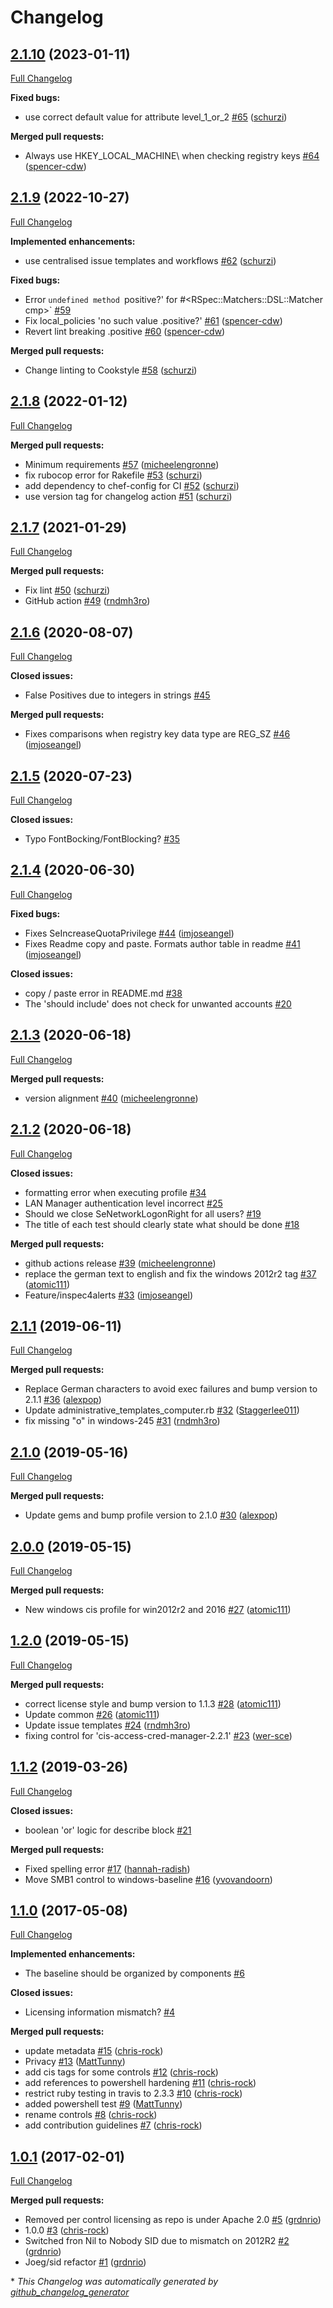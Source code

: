 # Changelog

## [2.1.10](https://github.com/dev-sec/windows-baseline/tree/2.1.10) (2023-01-11)

[Full Changelog](https://github.com/dev-sec/windows-baseline/compare/2.1.9...2.1.10)

**Fixed bugs:**

- use correct default value for attribute level\_1\_or\_2 [\#65](https://github.com/dev-sec/windows-baseline/pull/65) ([schurzi](https://github.com/schurzi))

**Merged pull requests:**

- Always use HKEY\_LOCAL\_MACHINE\ when checking registry keys [\#64](https://github.com/dev-sec/windows-baseline/pull/64) ([spencer-cdw](https://github.com/spencer-cdw))

## [2.1.9](https://github.com/dev-sec/windows-baseline/tree/2.1.9) (2022-10-27)

[Full Changelog](https://github.com/dev-sec/windows-baseline/compare/2.1.8...2.1.9)

**Implemented enhancements:**

- use centralised issue templates and workflows [\#62](https://github.com/dev-sec/windows-baseline/pull/62) ([schurzi](https://github.com/schurzi))

**Fixed bugs:**

- Error `undefined method `positive?' for #<RSpec::Matchers::DSL::Matcher cmp>` [\#59](https://github.com/dev-sec/windows-baseline/issues/59)
- Fix local\_policies 'no such value .positive?' [\#61](https://github.com/dev-sec/windows-baseline/pull/61) ([spencer-cdw](https://github.com/spencer-cdw))
- Revert lint breaking .positive [\#60](https://github.com/dev-sec/windows-baseline/pull/60) ([spencer-cdw](https://github.com/spencer-cdw))

**Merged pull requests:**

- Change linting to Cookstyle [\#58](https://github.com/dev-sec/windows-baseline/pull/58) ([schurzi](https://github.com/schurzi))

## [2.1.8](https://github.com/dev-sec/windows-baseline/tree/2.1.8) (2022-01-12)

[Full Changelog](https://github.com/dev-sec/windows-baseline/compare/2.1.7...2.1.8)

**Merged pull requests:**

- Minimum requirements [\#57](https://github.com/dev-sec/windows-baseline/pull/57) ([micheelengronne](https://github.com/micheelengronne))
- fix rubocop error for Rakefile [\#53](https://github.com/dev-sec/windows-baseline/pull/53) ([schurzi](https://github.com/schurzi))
- add dependency to chef-config for CI [\#52](https://github.com/dev-sec/windows-baseline/pull/52) ([schurzi](https://github.com/schurzi))
- use version tag for changelog action [\#51](https://github.com/dev-sec/windows-baseline/pull/51) ([schurzi](https://github.com/schurzi))

## [2.1.7](https://github.com/dev-sec/windows-baseline/tree/2.1.7) (2021-01-29)

[Full Changelog](https://github.com/dev-sec/windows-baseline/compare/2.1.6...2.1.7)

**Merged pull requests:**

- Fix lint [\#50](https://github.com/dev-sec/windows-baseline/pull/50) ([schurzi](https://github.com/schurzi))
- GitHub action [\#49](https://github.com/dev-sec/windows-baseline/pull/49) ([rndmh3ro](https://github.com/rndmh3ro))

## [2.1.6](https://github.com/dev-sec/windows-baseline/tree/2.1.6) (2020-08-07)

[Full Changelog](https://github.com/dev-sec/windows-baseline/compare/2.1.5...2.1.6)

**Closed issues:**

- False Positives due to integers in strings [\#45](https://github.com/dev-sec/windows-baseline/issues/45)

**Merged pull requests:**

- Fixes comparisons when registry key data type are REG\_SZ [\#46](https://github.com/dev-sec/windows-baseline/pull/46) ([imjoseangel](https://github.com/imjoseangel))

## [2.1.5](https://github.com/dev-sec/windows-baseline/tree/2.1.5) (2020-07-23)

[Full Changelog](https://github.com/dev-sec/windows-baseline/compare/2.1.4...2.1.5)

**Closed issues:**

- Typo FontBocking/FontBlocking? [\#35](https://github.com/dev-sec/windows-baseline/issues/35)

## [2.1.4](https://github.com/dev-sec/windows-baseline/tree/2.1.4) (2020-06-30)

[Full Changelog](https://github.com/dev-sec/windows-baseline/compare/2.1.3...2.1.4)

**Fixed bugs:**

- Fixes SeIncreaseQuotaPrivilege [\#44](https://github.com/dev-sec/windows-baseline/pull/44) ([imjoseangel](https://github.com/imjoseangel))
- Fixes Readme copy and paste. Formats author table in readme [\#41](https://github.com/dev-sec/windows-baseline/pull/41) ([imjoseangel](https://github.com/imjoseangel))

**Closed issues:**

- copy / paste error in README.md [\#38](https://github.com/dev-sec/windows-baseline/issues/38)
- The 'should include' does not check for unwanted accounts [\#20](https://github.com/dev-sec/windows-baseline/issues/20)

## [2.1.3](https://github.com/dev-sec/windows-baseline/tree/2.1.3) (2020-06-18)

[Full Changelog](https://github.com/dev-sec/windows-baseline/compare/2.1.2...2.1.3)

**Merged pull requests:**

- version alignment [\#40](https://github.com/dev-sec/windows-baseline/pull/40) ([micheelengronne](https://github.com/micheelengronne))

## [2.1.2](https://github.com/dev-sec/windows-baseline/tree/2.1.2) (2020-06-18)

[Full Changelog](https://github.com/dev-sec/windows-baseline/compare/2.1.1...2.1.2)

**Closed issues:**

- formatting error when executing profile [\#34](https://github.com/dev-sec/windows-baseline/issues/34)
- LAN Manager authentication level incorrect [\#25](https://github.com/dev-sec/windows-baseline/issues/25)
- Should we close SeNetworkLogonRight for all users? [\#19](https://github.com/dev-sec/windows-baseline/issues/19)
- The title of each test should clearly state what should be done [\#18](https://github.com/dev-sec/windows-baseline/issues/18)

**Merged pull requests:**

- github actions release [\#39](https://github.com/dev-sec/windows-baseline/pull/39) ([micheelengronne](https://github.com/micheelengronne))
- replace the german text to english and fix the windows 2012r2 tag [\#37](https://github.com/dev-sec/windows-baseline/pull/37) ([atomic111](https://github.com/atomic111))
- Feature/inspec4alerts [\#33](https://github.com/dev-sec/windows-baseline/pull/33) ([imjoseangel](https://github.com/imjoseangel))

## [2.1.1](https://github.com/dev-sec/windows-baseline/tree/2.1.1) (2019-06-11)

[Full Changelog](https://github.com/dev-sec/windows-baseline/compare/2.1.0...2.1.1)

**Merged pull requests:**

- Replace German characters to avoid exec failures and bump version to 2.1.1 [\#36](https://github.com/dev-sec/windows-baseline/pull/36) ([alexpop](https://github.com/alexpop))
- Update administrative\_templates\_computer.rb [\#32](https://github.com/dev-sec/windows-baseline/pull/32) ([Staggerlee011](https://github.com/Staggerlee011))
- fix missing "o" in windows-245 [\#31](https://github.com/dev-sec/windows-baseline/pull/31) ([rndmh3ro](https://github.com/rndmh3ro))

## [2.1.0](https://github.com/dev-sec/windows-baseline/tree/2.1.0) (2019-05-16)

[Full Changelog](https://github.com/dev-sec/windows-baseline/compare/2.0.0...2.1.0)

**Merged pull requests:**

- Update gems and bump profile version to 2.1.0 [\#30](https://github.com/dev-sec/windows-baseline/pull/30) ([alexpop](https://github.com/alexpop))

## [2.0.0](https://github.com/dev-sec/windows-baseline/tree/2.0.0) (2019-05-15)

[Full Changelog](https://github.com/dev-sec/windows-baseline/compare/1.2.0...2.0.0)

**Merged pull requests:**

- New windows cis profile for win2012r2 and 2016 [\#27](https://github.com/dev-sec/windows-baseline/pull/27) ([atomic111](https://github.com/atomic111))

## [1.2.0](https://github.com/dev-sec/windows-baseline/tree/1.2.0) (2019-05-15)

[Full Changelog](https://github.com/dev-sec/windows-baseline/compare/1.1.2...1.2.0)

**Merged pull requests:**

- correct license style and bump version to 1.1.3 [\#28](https://github.com/dev-sec/windows-baseline/pull/28) ([atomic111](https://github.com/atomic111))
- Update common [\#26](https://github.com/dev-sec/windows-baseline/pull/26) ([atomic111](https://github.com/atomic111))
- Update issue templates [\#24](https://github.com/dev-sec/windows-baseline/pull/24) ([rndmh3ro](https://github.com/rndmh3ro))
- fixing control for 'cis-access-cred-manager-2.2.1' [\#23](https://github.com/dev-sec/windows-baseline/pull/23) ([wer-sce](https://github.com/wer-sce))

## [1.1.2](https://github.com/dev-sec/windows-baseline/tree/1.1.2) (2019-03-26)

[Full Changelog](https://github.com/dev-sec/windows-baseline/compare/1.1.0...1.1.2)

**Closed issues:**

- boolean 'or' logic for describe block [\#21](https://github.com/dev-sec/windows-baseline/issues/21)

**Merged pull requests:**

- Fixed spelling error [\#17](https://github.com/dev-sec/windows-baseline/pull/17) ([hannah-radish](https://github.com/hannah-radish))
- Move SMB1 control to windows-baseline [\#16](https://github.com/dev-sec/windows-baseline/pull/16) ([yvovandoorn](https://github.com/yvovandoorn))

## [1.1.0](https://github.com/dev-sec/windows-baseline/tree/1.1.0) (2017-05-08)

[Full Changelog](https://github.com/dev-sec/windows-baseline/compare/1.0.1...1.1.0)

**Implemented enhancements:**

- The baseline should be organized by components [\#6](https://github.com/dev-sec/windows-baseline/issues/6)

**Closed issues:**

- Licensing information mismatch? [\#4](https://github.com/dev-sec/windows-baseline/issues/4)

**Merged pull requests:**

- update metadata [\#15](https://github.com/dev-sec/windows-baseline/pull/15) ([chris-rock](https://github.com/chris-rock))
- Privacy [\#13](https://github.com/dev-sec/windows-baseline/pull/13) ([MattTunny](https://github.com/MattTunny))
- add cis tags for some controls [\#12](https://github.com/dev-sec/windows-baseline/pull/12) ([chris-rock](https://github.com/chris-rock))
- add references to powershell hardening [\#11](https://github.com/dev-sec/windows-baseline/pull/11) ([chris-rock](https://github.com/chris-rock))
- restrict ruby testing in travis to 2.3.3 [\#10](https://github.com/dev-sec/windows-baseline/pull/10) ([chris-rock](https://github.com/chris-rock))
- added powershell test [\#9](https://github.com/dev-sec/windows-baseline/pull/9) ([MattTunny](https://github.com/MattTunny))
- rename controls [\#8](https://github.com/dev-sec/windows-baseline/pull/8) ([chris-rock](https://github.com/chris-rock))
- add contribution guidelines [\#7](https://github.com/dev-sec/windows-baseline/pull/7) ([chris-rock](https://github.com/chris-rock))

## [1.0.1](https://github.com/dev-sec/windows-baseline/tree/1.0.1) (2017-02-01)

[Full Changelog](https://github.com/dev-sec/windows-baseline/compare/5b20a47a9d7ce334d28800aa5719e5bf83fd3898...1.0.1)

**Merged pull requests:**

- Removed per control licensing as repo is under Apache 2.0 [\#5](https://github.com/dev-sec/windows-baseline/pull/5) ([grdnrio](https://github.com/grdnrio))
- 1.0.0 [\#3](https://github.com/dev-sec/windows-baseline/pull/3) ([chris-rock](https://github.com/chris-rock))
- Switched fron Nil to Nobody SID due to mismatch on 2012R2 [\#2](https://github.com/dev-sec/windows-baseline/pull/2) ([grdnrio](https://github.com/grdnrio))
- Joeg/sid refactor [\#1](https://github.com/dev-sec/windows-baseline/pull/1) ([grdnrio](https://github.com/grdnrio))



\* *This Changelog was automatically generated by [github_changelog_generator](https://github.com/github-changelog-generator/github-changelog-generator)*
